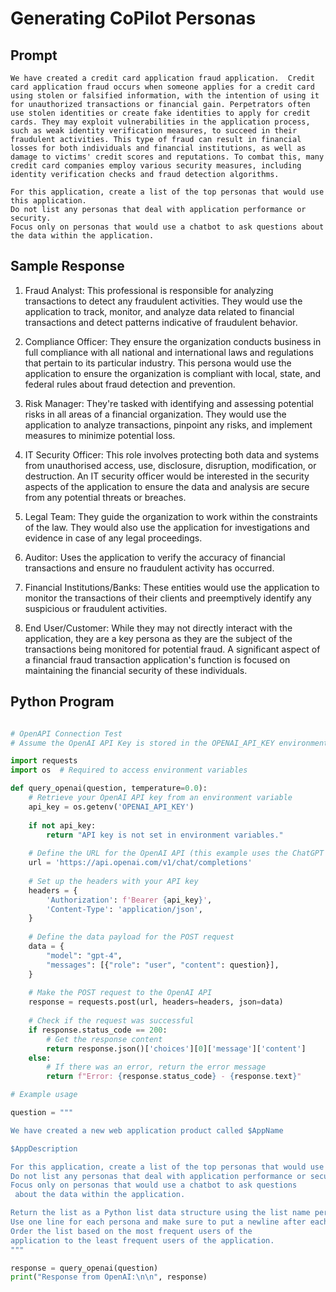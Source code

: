 # Generating CoPilot Personas

## Prompt

```linenums="0"
We have created a credit card application fraud application.  Credit card application fraud occurs when someone applies for a credit card using stolen or falsified information, with the intention of using it for unauthorized transactions or financial gain. Perpetrators often use stolen identities or create fake identities to apply for credit cards. They may exploit vulnerabilities in the application process, such as weak identity verification measures, to succeed in their fraudulent activities. This type of fraud can result in financial losses for both individuals and financial institutions, as well as damage to victims' credit scores and reputations. To combat this, many credit card companies employ various security measures, including identity verification checks and fraud detection algorithms.

For this application, create a list of the top personas that would use this application. 
Do not list any personas that deal with application performance or security.
Focus only on personas that would use a chatbot to ask questions about the data within the application.
```

## Sample Response

1. Fraud Analyst: This professional is responsible for analyzing transactions to detect any fraudulent activities. They would use the application to track, monitor, and analyze data related to financial transactions and detect patterns indicative of fraudulent behavior.

2. Compliance Officer: They ensure the organization conducts business in full compliance with all national and international laws and regulations that pertain to its particular industry. This persona would use the application to ensure the organization is compliant with local, state, and federal rules about fraud detection and prevention.

3. Risk Manager: They're tasked with identifying and assessing potential risks in all areas of a financial organization. They would use the application to analyze transactions, pinpoint any risks, and implement measures to minimize potential loss.

4. IT Security Officer: This role involves protecting both data and systems from unauthorised access, use, disclosure, disruption, modification, or destruction. An IT security officer would be interested in the security aspects of the application to ensure the data and analysis are secure from any potential threats or breaches.

5. Legal Team: They guide the organization to work within the constraints of the law. They would also use the application for investigations and evidence in case of any legal proceedings.

6. Auditor: Uses the application to verify the accuracy of financial transactions and ensure no fraudulent activity has occurred. 

7. Financial Institutions/Banks: These entities would use the application to monitor the transactions of their clients and preemptively identify any suspicious or fraudulent activities.

8. End User/Customer: While they may not directly interact with the application, they are a key persona as they are the subject of the transactions being monitored for potential fraud. A significant aspect of a financial fraud transaction application's function is focused on maintaining the financial security of these individuals.

## Python Program

```python

# OpenAPI Connection Test
# Assume the OpenAI API Key is stored in the OPENAI_API_KEY environment variable

import requests
import os  # Required to access environment variables

def query_openai(question, temperature=0.0):
    # Retrieve your OpenAI API key from an environment variable
    api_key = os.getenv('OPENAI_API_KEY')
    
    if not api_key:
        return "API key is not set in environment variables."
    
    # Define the URL for the OpenAI API (this example uses the ChatGPT model)
    url = 'https://api.openai.com/v1/chat/completions'
    
    # Set up the headers with your API key
    headers = {
        'Authorization': f'Bearer {api_key}',
        'Content-Type': 'application/json',
    }
    
    # Define the data payload for the POST request
    data = {
        "model": "gpt-4",
        "messages": [{"role": "user", "content": question}],
    }
    
    # Make the POST request to the OpenAI API
    response = requests.post(url, headers=headers, json=data)
    
    # Check if the request was successful
    if response.status_code == 200:
        # Get the response content
        return response.json()['choices'][0]['message']['content']
    else:
        # If there was an error, return the error message
        return f"Error: {response.status_code} - {response.text}"

# Example usage

question = """

We have created a new web application product called $AppName

$AppDescription

For this application, create a list of the top personas that would use this application. 
Do not list any personas that deal with application performance or security.
Focus only on personas that would use a chatbot to ask questions
 about the data within the application.

Return the list as a Python list data structure using the list name personas.  
Use one line for each persona and make sure to put a newline after each comma.
Order the list based on the most frequent users of the
application to the least frequent users of the application.
"""

response = query_openai(question)
print("Response from OpenAI:\n\n", response)
```
